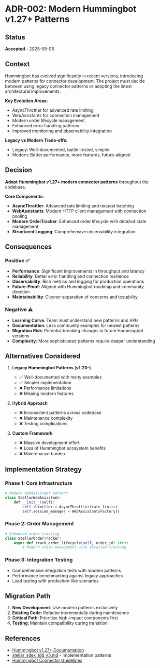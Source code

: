 # ADR-002: Modern Hummingbot v1.27+ Patterns

## Status
**Accepted** - 2025-09-06

## Context
Hummingbot has evolved significantly in recent versions, introducing modern patterns for connector development. The project must decide between using legacy connector patterns or adopting the latest architectural improvements.

**Key Evolution Areas:**
- AsyncThrottler for advanced rate limiting
- WebAssistants for connection management  
- Modern order lifecycle management
- Enhanced error handling patterns
- Improved monitoring and observability integration

**Legacy vs Modern Trade-offs:**
- Legacy: Well-documented, battle-tested, simpler
- Modern: Better performance, more features, future-aligned

## Decision
**Adopt Hummingbot v1.27+ modern connector patterns** throughout the codebase.

**Core Components:**
- **AsyncThrottler**: Advanced rate limiting and request batching
- **WebAssistants**: Modern HTTP client management with connection pooling
- **Modern OrderTracker**: Enhanced order lifecycle with detailed state management
- **Structured Logging**: Comprehensive observability integration

## Consequences

### Positive ✅
- **Performance**: Significant improvements in throughput and latency
- **Reliability**: Better error handling and connection resilience  
- **Observability**: Rich metrics and logging for production operations
- **Future-Proof**: Aligned with Hummingbot roadmap and community direction
- **Maintainability**: Cleaner separation of concerns and testability

### Negative ⚠️
- **Learning Curve**: Team must understand new patterns and APIs
- **Documentation**: Less community examples for newest patterns
- **Migration Risk**: Potential breaking changes in future Hummingbot versions
- **Complexity**: More sophisticated patterns require deeper understanding

## Alternatives Considered

1. **Legacy Hummingbot Patterns (v1.20-)**
   - ✅ Well-documented with many examples
   - ✅ Simpler implementation
   - ❌ Performance limitations
   - ❌ Missing modern features

2. **Hybrid Approach**
   - ❌ Inconsistent patterns across codebase
   - ❌ Maintenance complexity
   - ❌ Testing complications

3. **Custom Framework**
   - ❌ Massive development effort
   - ❌ Loss of Hummingbot ecosystem benefits
   - ❌ Maintenance burden

## Implementation Strategy

### Phase 1: Core Infrastructure
```python
# Modern WebAssistant pattern
class StellarWebAssistant:
    def __init__(self):
        self.throttler = AsyncThrottler(rate_limits)
        self.session_manager = WebAssistantsFactory()
```

### Phase 2: Order Management
```python
# Enhanced order tracking
class StellarOrderTracker:
    async def track_order_lifecycle(self, order_id: str):
        # Modern state management with detailed tracking
```

### Phase 3: Integration Testing
- Comprehensive integration tests with modern patterns
- Performance benchmarking against legacy approaches
- Load testing with production-like scenarios

## Migration Path
1. **New Development**: Use modern patterns exclusively
2. **Existing Code**: Refactor incrementally during maintenance
3. **Critical Path**: Prioritize high-impact components first
4. **Testing**: Maintain compatibility during transition

## References
- [Hummingbot v1.27+ Documentation](https://docs.hummingbot.org/)
- [stellar_sdex_tdd_v3.md](../../stellar_sdex_tdd_v3.md) - Implementation patterns
- [Hummingbot Connector Guidelines](https://docs.hummingbot.org/developers/connectors/)